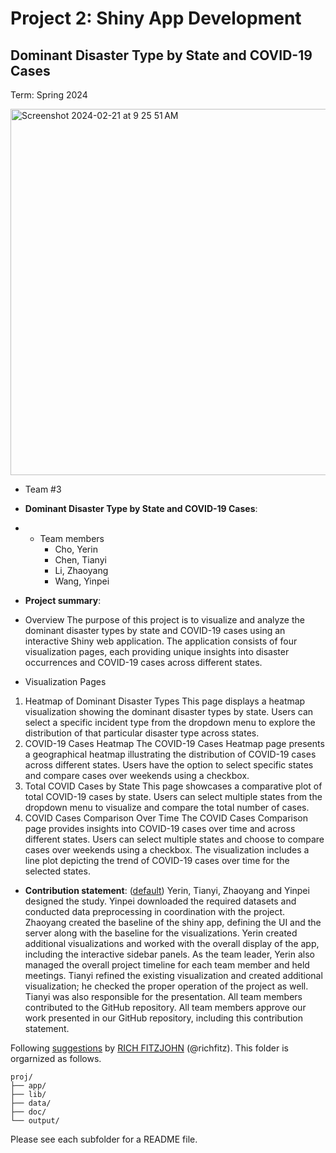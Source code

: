 # Project 2: Shiny App Development
## Dominant Disaster Type by State and COVID-19 Cases
Term: Spring 2024

<img width="586" alt="Screenshot 2024-02-21 at 9 25 51 AM" src="https://github.com/yrcho2k/ADS-Spring2024-Project2-ShinyApp-Group3/assets/71814922/209a4b8d-889b-44cc-a31d-77438de1e3f0">

+ Team #3
+ **Dominant Disaster Type by State and COVID-19 Cases**:
+ + Team members
	+ Cho, Yerin
	+ Chen, Tianyi
	+ Li, Zhaoyang
	+ Wang, Yinpei

+ **Project summary**: 
- Overview
The purpose of this project is to visualize and analyze the dominant disaster types by state and COVID-19 cases using an interactive Shiny web application. The application consists of four visualization pages, each providing unique insights into disaster occurrences and COVID-19 cases across different states.

- Visualization Pages
1. Heatmap of Dominant Disaster Types
This page displays a heatmap visualization showing the dominant disaster types by state.
Users can select a specific incident type from the dropdown menu to explore the distribution of that particular disaster type across states.
2. COVID-19 Cases Heatmap
The COVID-19 Cases Heatmap page presents a geographical heatmap illustrating the distribution of COVID-19 cases across different states.
Users have the option to select specific states and compare cases over weekends using a checkbox.
3. Total COVID Cases by State
This page showcases a comparative plot of total COVID-19 cases by state.
Users can select multiple states from the dropdown menu to visualize and compare the total number of cases.
4. COVID Cases Comparison Over Time
The COVID Cases Comparison page provides insights into COVID-19 cases over time and across different states.
Users can select multiple states and choose to compare cases over weekends using a checkbox. The visualization includes a line plot depicting the trend of COVID-19 cases over time for the selected states.

+ **Contribution statement**: ([default](doc/a_note_on_contributions.md)) 
Yerin, Tianyi, Zhaoyang and Yinpei designed the study. Yinpei downloaded the required datasets and conducted data preprocessing in coordination with the project. Zhaoyang created the baseline of the shiny app, defining the UI and the server along with the baseline for the visualizations. Yerin created additional visualizations and worked with the overall display of the app, including the interactive sidebar panels. As the team leader, Yerin also managed the overall project timeline for each team member and held meetings. Tianyi refined the existing visualization and created additional visualization; he checked the proper operation of the project as well. Tianyi was also responsible for the presentation. All team members contributed to the GitHub repository. All team members approve our work presented in our GitHub repository, including this contribution statement.

Following [suggestions](http://nicercode.github.io/blog/2013-04-05-projects/) by [RICH FITZJOHN](http://nicercode.github.io/about/#Team) (@richfitz). This folder is orgarnized as follows.

```
proj/
├── app/
├── lib/
├── data/
├── doc/
└── output/
```

Please see each subfolder for a README file.

